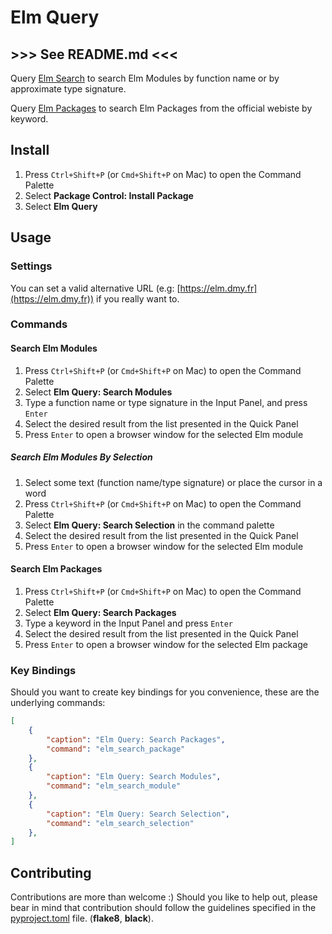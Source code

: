 # Elm Query #

## >>> See README.md <<< ##

Query [Elm Search](https://klaftertief.github.io/elm-search/) to search Elm Modules by function name or by approximate type signature.

Query [Elm Packages](https://package.elm-lang.org/) to search Elm Packages from the official webiste by keyword.

## Install ##

1. Press `Ctrl+Shift+P` (or `Cmd+Shift+P` on Mac) to open the Command Palette
2. Select **Package Control: Install Package**
3. Select **Elm Query**

## Usage ##

### Settings ###

You can set a valid alternative URL (e.g: [https://elm.dmy.fr](https://elm.dmy.fr)) if you really want to.

### Commands ###

#### Search Elm Modules ####

1. Press `Ctrl+Shift+P` (or `Cmd+Shift+P` on Mac) to open the Command Palette
2. Select **Elm Query: Search Modules**
3. Type a function name or type signature in the Input Panel, and press `Enter`
4. Select the desired result from the list presented in the Quick Panel
5. Press `Enter` to open a browser window for the selected Elm module

##### Search Elm Modules By Selection #####

1. Select some text (function name/type signature) or place the cursor in a word
2. Press `Ctrl+Shift+P` (or `Cmd+Shift+P` on Mac) to open the Command Palette
3. Select **Elm Query: Search Selection** in the command palette
4. Select the desired result from the list presented in the Quick Panel
5. Press `Enter` to open a browser window for the selected Elm module

#### Search Elm Packages ####

1. Press `Ctrl+Shift+P` (or `Cmd+Shift+P` on Mac) to open the Command Palette
2. Select **Elm Query: Search Packages**
3. Type a keyword in the Input Panel and press `Enter`
4. Select the desired result from the list presented in the Quick Panel
5. Press `Enter` to open a browser window for the selected Elm package

### Key Bindings ###

Should you want to create key bindings for you convenience, these are the underlying commands:

```json
[
    {
        "caption": "Elm Query: Search Packages",
        "command": "elm_search_package"
    },
    {
        "caption": "Elm Query: Search Modules",
        "command": "elm_search_module"
    },
    {
        "caption": "Elm Query: Search Selection",
        "command": "elm_search_selection"
    },
] 
```

## Contributing ##

Contributions are more than welcome :) Should you like to help out, please bear in mind that contribution should follow the guidelines specified in the [pyproject.toml](./pyproject.toml) file. (**flake8**, **black**).
